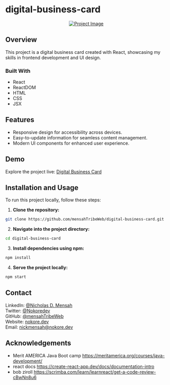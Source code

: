 # digital-business-card

<p align="center">
  <a href="https://mensahtribeweb.github.io/digital-business-card/">
    <img src="https://github.com/mensahTribeWeb/digital-business-card/assets/103342287/88a11b4d-c281-4ca7-806b-6c6b71b62884" alt="Project Image">
  </a>
</p>

## Overview

This project is a digital business card created with React, showcasing my skills in frontend development and UI design.

### Built With

- React
- ReactDOM
- HTML
- CSS
- JSX

## Features

- Responsive design for accessibility across devices.
- Easy-to-update information for seamless content management.
- Modern UI components for enhanced user experience.

## Demo

Explore the project live: [Digital Business Card](https://mensahtribeweb.github.io/digital-business-card/)

## Installation and Usage

To run this project locally, follow these steps:

1. **Clone the repository:**

```bash
git clone https://github.com/mensahTribeWeb/digital-business-card.git
```

2. **Navigate into the project directory:**

```bash
cd digital-business-card
```
   
3. **Install dependencies using npm:**

```bash
npm install
```

4. **Serve the project locally:**

```bash
npm start
```



## Contact

LinkedIn: [@Nicholas D. Mensah](https://www.linkedin.com/in/nicholas-d-mensah/)  
Twitter: [@Nokoredev](https://twitter.com/MensahTribeWDev)  
GitHub: [@mensahTribeWeb](https://github.com/mensahTribeWeb)  
Website: [nokore.dev](https://nokore.dev)  
Email: [nickmensah@nokore.dev](mailto:nickmensah@nokore.dev)

## Acknowledgements

- Merit AMERICA Java Boot camp https://meritamerica.org/courses/java-development/
- react docs https://create-react-app.dev/docs/documentation-intro
- bob ziroll https://scrimba.com/learn/learnreact/get-a-code-review-cBwNn8u6
